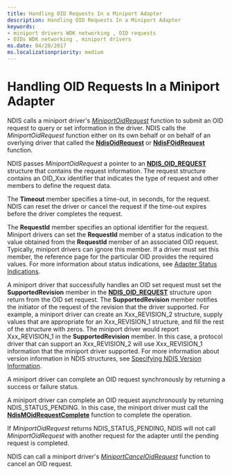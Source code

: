 ```yaml
---
title: Handling OID Requests In a Miniport Adapter
description: Handling OID Requests In a Miniport Adapter
keywords:
- miniport drivers WDK networking , OID requests
- OIDs WDK networking , miniport drivers
ms.date: 04/20/2017
ms.localizationpriority: medium
---
```


# Handling OID Requests In a Miniport Adapter





NDIS calls a miniport driver's [*MiniportOidRequest*](/windows-hardware/drivers/ddi/ndis/nc-ndis-miniport_oid_request) function to submit an OID request to query or set information in the driver. NDIS calls the *MiniportOidRequest* function either on its own behalf or on behalf of an overlying driver that called the [**NdisOidRequest**](/windows-hardware/drivers/ddi/ndis/nf-ndis-ndisoidrequest) or [**NdisFOidRequest**](/windows-hardware/drivers/ddi/ndis/nf-ndis-ndisfoidrequest) function.

NDIS passes *MiniportOidRequest* a pointer to an [**NDIS\_OID\_REQUEST**](/windows-hardware/drivers/ddi/ndis/ns-ndis-_ndis_oid_request) structure that contains the request information. The request structure contains an OID\_Xxx identifier that indicates the type of request and other members to define the request data.

The **Timeout** member specifies a time-out, in seconds, for the request. NDIS can reset the driver or cancel the request if the time-out expires before the driver completes the request.

The **RequestId** member specifies an optional identifier for the request. Miniport drivers can set the **RequestId** member of a status indication to the value obtained from the **RequestId** member of an associated OID request. Typically, miniport drivers can ignore this member. If a driver must set this member, the reference page for the particular OID provides the required values. For more information about status indications, see [Adapter Status Indications](miniport-adapter-status-indications.md).

A miniport driver that successfully handles an OID set request must set the **SupportedRevision** member in the [**NDIS\_OID\_REQUEST**](/windows-hardware/drivers/ddi/ndis/ns-ndis-_ndis_oid_request) structure upon return from the OID set request. The **SupportedRevision** member notifies the initiator of the request of the revision that the driver supported. For example, a miniport driver can create an Xxx\_REVISION\_2 structure, supply values that are appropriate for an Xxx\_REVISION\_1 structure, and fill the rest of the structure with zeros. The miniport driver would report Xxx\_REVISION\_1 in the **SupportedRevision** member. In this case, a protocol driver that can support an Xxx\_REVISION\_2 will use Xxx\_REVISION\_1 information that the miniport driver supported. For more information about version information in NDIS structures, see [Specifying NDIS Version Information](specifying-ndis-version-information.md).

A miniport driver can complete an OID request synchronously by returning a success or failure status.

A miniport driver can complete an OID request asynchronously by returning NDIS\_STATUS\_PENDING. In this case, the miniport driver must call the [**NdisMOidRequestComplete**](/windows-hardware/drivers/ddi/ndis/nf-ndis-ndismoidrequestcomplete) function to complete the operation.

If *MiniportOidRequest* returns NDIS\_STATUS\_PENDING, NDIS will not call *MiniportOidRequest* with another request for the adapter until the pending request is completed.

NDIS can call a miniport driver's [*MiniportCancelOidRequest*](/windows-hardware/drivers/ddi/ndis/nc-ndis-miniport_cancel_oid_request) function to cancel an OID request.

 

